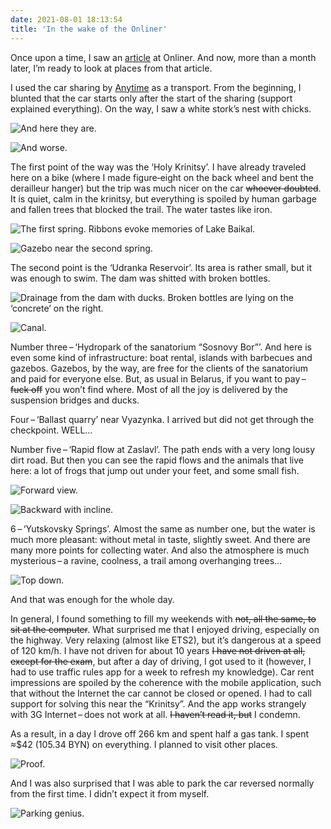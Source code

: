 ```yaml
---
date: 2021-08-01 18:13:54
title: 'In the wake of the Onliner'
---
```


Once upon a time, I saw an
[article](https://realt.onliner.by/2021/06/12/20-krutyx-mest-dlya-progulok) at Onliner. And now,
more than a month later, I’m ready to look at places from that article.

I used the car sharing by [Anytime](https://any-time.by) as a transport. From the beginning, I
blunted that the car starts only after the start of the sharing (support explained everything). On
the way, I saw a white stork’s nest with chicks.

![And here they are.](IMG_1410.jpg)

![And worse.](IMG_1411.jpg)

The first point of the way was the ‘Holy Krinitsy’. I have already traveled here on a bike (where I
made figure‐eight on the back wheel and bent the derailleur hanger) but the trip was much nicer on
the car ~~whoever doubted~~. It is quiet, calm in the krinitsy, but everything is spoiled by human
garbage and fallen trees that blocked the trail. The water tastes like iron.

![The first spring. Ribbons evoke memories of Lake Baikal.](IMG_1426.jpg)

![Gazebo near the second spring.](IMG_1445.jpg)

The second point is the ‘Udranka Reservoir’. Its area is rather small, but it was enough to swim.
The dam was shitted with broken bottles.

![Drainage from the dam with ducks. Broken bottles are lying on the ‘concrete’ on the right.](IMG_1455.jpg)

![Canal.](IMG_1458.jpg)

Number three – ‘Hydropark of the sanatorium “Sosnovy Bor”’. And here is even some kind of
infrastructure: boat rental, islands with barbecues and gazebos. Gazebos, by the way, are free for
the clients of the sanatorium and paid for everyone else. But, as usual in Belarus, if you want to
pay – ~~fuck off~~ you won’t find where. Most of all the joy is delivered by the suspension bridges
and ducks.

Four – ‘Ballast quarry’ near Vyazynka. I arrived but did not get through the checkpoint. WELL…

Number five – ‘Rapid flow at Zaslavl’. The path ends with a very long lousy dirt road. But then you
can see the rapid flows and the animals that live here: a lot of frogs that jump out under your
feet, and some small fish.

![Forward view.](IMG_0630.jpg)

![Backward with incline.](IMG_0635.jpg)

6 – ‘Yutskovsky Springs’. Almost the same as number one, but the water is much more pleasant:
without metal in taste, slightly sweet. And there are many more points for collecting water. And
also the atmosphere is much mysterious – a ravine, coolness, a trail among overhanging trees…

![Top down.](IMG_1479.jpg)

And that was enough for the whole day.

In general, I found something to fill my weekends with ~~not, all the same, to sit at the
computer~~. What surprised me that I enjoyed driving, especially on the highway. Very relaxing
(almost like ETS2), but it’s dangerous at a speed of 120 km/h. I have not driven for about 10 years
~~I have not driven at all, except for the exam~~, but after a day of driving, I got used to it
(however, I had to use traffic rules app for a week to refresh my knowledge). Car rent impressions
are spoiled by the coherence with the mobile application, such that without the Internet the car
cannot be closed or opened. I had to call support for solving this near the “Krinitsy”. And the app
works strangely with 3G Internet – does not work at all. ~~I haven’t read it, but~~ I condemn.

As a result, in a day I drove off 266 km and spent half a gas tank. I spent ≈$42 (105.34 BYN) on
everything. I planned to visit other places.

![Proof.](IMG_0648.PNG)

And I was also surprised that I was able to park the car reversed normally from the first time. I
didn’t expect it from myself.

![Parking genius.](IMG_0641.jpg)

